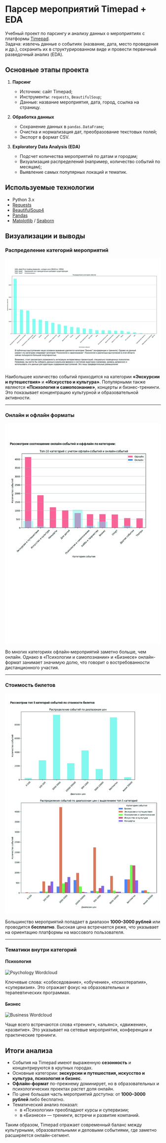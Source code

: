 # Парсер мероприятий Timepad + EDA

Учебный проект по парсингу и анализу данных о мероприятиях с платформы [Timepad](https://timepad.ru/).  
Задача: извлечь данные о событиях (название, дата, место проведения и др.), сохранить их в структурированном виде и провести первичный разведочный анализ (EDA).

## Основные этапы проекта

1. **Парсинг**
   - Источник: сайт Timepad;
   - Инструменты: `requests`, `BeautifulSoup`;
   - Данные: название мероприятия, дата, город, ссылка на страницу.

2. **Обработка данных**
   - Сохранение данных в `pandas.DataFrame`;
   - Очистка и нормализация дат, преобразование текстовых полей;
   - Экспорт в формат CSV.

3. **Exploratory Data Analysis (EDA)**
   - Подсчет количества мероприятий по датам и городам;
   - Визуализация распределений (например, количество событий по месяцам);
   - Выявление самых популярных локаций и тематик.

## Используемые технологии

- Python 3.x  
- [Requests](https://docs.python-requests.org/)  
- [BeautifulSoup4](https://www.crummy.com/software/BeautifulSoup/)  
- [Pandas](https://pandas.pydata.org/)  
- [Matplotlib](https://matplotlib.org/) / [Seaborn](https://seaborn.pydata.org/)  


## Визуализации и выводы

### Распределение категорий мероприятий
![Events by Category](images/events_category.jpg)

Наибольшее количество событий приходится на категории **«Экскурсии и путешествия»** и **«Искусство и культура»**. Популярными также являются **«Психология и самопознание»**, концерты и бизнес-тренинги. Это показывает концентрацию культурной и образовательной активности.

---

### Онлайн и офлайн форматы
![Events Online vs Offline](images/events_onlineoffline.jpg)

Во многих категориях офлайн-мероприятий заметно больше, чем онлайн. Однако в «Психологии и самопознании» и «Бизнесе» онлайн-формат занимает значимую долю, что говорит о востребованности дистанционного участия.

---

### Стоимость билетов
![Events Price](images/events_price.jpg)

Большинство мероприятий попадает в диапазон **1000–3000 рублей** или проводится **бесплатно**. Высокая цена встречается реже, что указывает на ориентацию платформы на массового пользователя.

---

### Тематики внутри категорий
#### Психология
![Psychology Wordcloud](images/cloud_psy.jpg)

Ключевые слова: «собеседование», «обучение», «психотерапия», «супервизия». Это отражает фокус на образовательных и терапевтических программах.

#### Бизнес
![Business Wordcloud](images/cloud_business.jpg)

Чаще всего встречаются слова «тренинг», «альянс», «движение», «развитие». Это указывает на сетевые мероприятия, конференции и практические тренинги.


## Итоги анализа

- События на Timepad имеют выраженную **сезонность** и концентрируются в крупных городах.  
- Основные категории: **экскурсии и путешествия, искусство и культура, психология и бизнес**.  
- **Офлайн-формат** по-прежнему доминирует, но в образовательных и психологических проектах растет доля онлайн.  
- По цене большая часть мероприятий доступна: от **1000–3000 рублей** либо бесплатно.  
- Тематический анализ показал:  
  - в «Психологии» преобладают курсы и супервизии;  
  - в «Бизнесе» — тренинги, встречи и развитие компаний.  

Таким образом, Timepad отражает современный баланс между культурными, образовательными и деловыми событиями, где заметно расширяется онлайн-сегмент.
